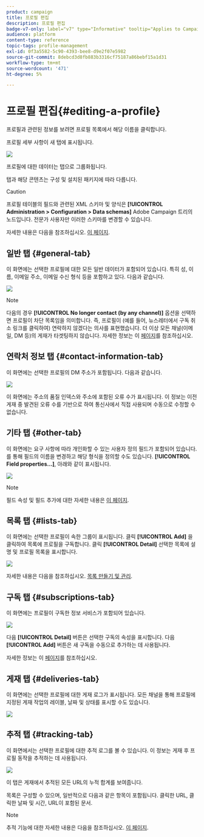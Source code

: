 ```yaml
---
product: campaign
title: 프로필 편집
description: 프로필 편집
badge-v7-only: label="v7" type="Informative" tooltip="Applies to Campaign Classic v7 only"
audience: platform
content-type: reference
topic-tags: profile-management
exl-id: 0f3a5582-5c90-4393-bee8-d9e2f07e5982
source-git-commit: 8debcd3d8fb883b3316cf75187a86bebf15a1d31
workflow-type: tm+mt
source-wordcount: '471'
ht-degree: 5%

---
```


# 프로필 편집{#editing-a-profile}



프로필과 관련된 정보를 보려면 프로필 목록에서 해당 이름을 클릭합니다.

프로필 세부 사항이 새 탭에 표시됩니다.

![](assets/s_user_recipient_edit.png)

프로필에 대한 데이터는 탭으로 그룹화됩니다.

탭과 해당 콘텐츠는 구성 및 설치된 패키지에 따라 다릅니다.

>[!CAUTION]
>
>프로필 테이블의 필드와 관련된 XML 스키마 및 양식은 **[!UICONTROL Administration > Configuration > Data schemas]** Adobe Campaign 트리의 노드입니다. 전문가 사용자만 이러한 스키마를 변경할 수 있습니다.
>
>자세한 내용은 다음을 참조하십시오. [이 페이지](../../configuration/using/about-schema-edition.md).

## 일반 탭 {#general-tab}

이 화면에는 선택한 프로필에 대한 모든 일반 데이터가 포함되어 있습니다. 특히 성, 이름, 이메일 주소, 이메일 수신 형식 등을 포함하고 있다. 다음과 같습니다.

![](assets/s_ncs_user_profile_general_tab.png)

>[!NOTE]
>
>다음의 경우 **[!UICONTROL No longer contact (by any channel)]** 옵션을 선택하면 프로필이 차단 목록임을 의미합니다. 즉, 프로필이 (예를 들어, 뉴스레터에서 구독 취소 링크를 클릭하여) 연락하지 않겠다는 의사를 표현했습니다. 더 이상 모든 채널(이메일, DM 등)의 게재가 타겟팅하지 않습니다. 자세한 정보는 이 [페이지](../../delivery/using/understanding-quarantine-management.md)를 참조하십시오.

## 연락처 정보 탭 {#contact-information-tab}

이 화면에는 선택한 프로필의 DM 주소가 포함됩니다. 다음과 같습니다.

![](assets/s_ncs_user_profile_details_tab.png)

이 화면에는 주소의 품질 인덱스와 주소에 포함된 오류 수가 표시됩니다. 이 정보는 이전 게재 중 발견된 오류 수를 기반으로 하여 통신사에서 직접 사용되며 수동으로 수정할 수 없습니다.

## 기타 탭 {#other-tab}

이 화면에는 요구 사항에 따라 개인화할 수 있는 사용자 정의 필드가 포함되어 있습니다. 를 통해 필드의 이름을 변경하고 해당 형식을 정의할 수도 있습니다. **[!UICONTROL Field properties...]**, 아래와 같이 표시됩니다.

![](assets/s_ncs_user_profile_others_tab.png)

>[!NOTE]
>
>필드 속성 및 필드 추가에 대한 자세한 내용은 [이 페이지](../../configuration/using/new-field-wizard.md).

## 목록 탭 {#lists-tab}

이 화면에는 선택한 프로필이 속한 그룹이 표시됩니다. 클릭 **[!UICONTROL Add]** 을 클릭하여 목록에 프로필을 구독합니다. 클릭 **[!UICONTROL Detail]** 선택한 목록에 설명 및 프로필 목록을 표시합니다.

![](assets/s_ncs_user_profile_groups_tab_details.png)

자세한 내용은 다음을 참조하십시오. [목록 만들기 및 관리](../../platform/using/creating-and-managing-lists.md).

## 구독 탭 {#subscriptions-tab}

이 화면에는 프로필이 구독한 정보 서비스가 포함되어 있습니다.

![](assets/s_ncs_user_profile_subscript_tab_details.png)

다음 **[!UICONTROL Detail]** 버튼은 선택한 구독의 속성을 표시합니다. 다음 **[!UICONTROL Add]** 버튼은 새 구독을 수동으로 추가하는 데 사용됩니다.

자세한 정보는 이 [페이지](../../delivery/using/managing-subscriptions.md)를 참조하십시오.

## 게재 탭 {#deliveries-tab}

이 화면에는 선택한 프로필에 대한 게재 로그가 표시됩니다. 모든 채널을 통해 프로필에 지정된 게재 작업의 레이블, 날짜 및 상태를 표시할 수도 있습니다.

![](assets/s_ncs_user_profile_delivery_tab.png)

## 추적 탭 {#tracking-tab}

이 화면에서는 선택한 프로필에 대한 추적 로그를 볼 수 있습니다. 이 정보는 게재 후 프로필 동작을 추적하는 데 사용됩니다.

![](assets/s_ncs_user_profile_tracking_tab.png)

이 탭은 게재에서 추적된 모든 URL의 누적 합계를 보여줍니다.

목록은 구성할 수 있으며, 일반적으로 다음과 같은 항목이 포함됩니다. 클릭한 URL, 클릭한 날짜 및 시간, URL이 포함된 문서.

>[!NOTE]
>
>추적 기능에 대한 자세한 내용은 다음을 참조하십시오. [이 페이지](../../delivery/using/delivery-dashboard.md).
